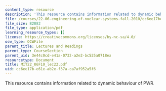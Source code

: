 ```yaml
---
content_type: resource
description: 'This resource contains information related to dynamic behaviour of PWR. '
file: /courses/22-06-engineering-of-nuclear-systems-fall-2010/cc6ee17be61eab2ef37aca7af952a5f6_MIT22_06F10_lec22.pdf
file_size: 82882
file_type: application/pdf
learning_resource_types: []
license: https://creativecommons.org/licenses/by-nc-sa/4.0/
ocw_type: OCWFile
parent_title: Lectures and Readings
parent_type: CourseSection
parent_uid: 3e44c0cd-e41a-0732-a2e2-bc525a0718ea
resourcetype: Document
title: MIT22_06F10_lec22.pdf
uid: cc6ee17b-e61e-ab2e-f37a-ca7af952a5f6
---
```

This resource contains information related to dynamic behaviour of PWR. 